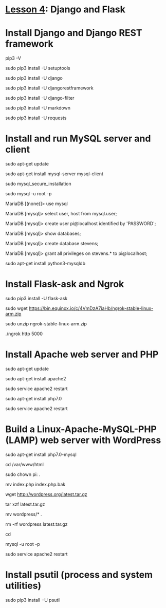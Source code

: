 # <a href="https://goo.gl/bhktY0">Lesson 4</a>: Django and Flask

# Install Django and Django REST framework

pip3 -V

sudo pip3 install -U setuptools

sudo pip3 install -U django

sudo pip3 install -U djangorestframework

sudo pip3 install -U django-filter

sudo pip3 install -U markdown

sudo pip3 install -U requests

# Install and run MySQL server and client

sudo apt-get update

sudo apt-get install mysql-server mysql-client

sudo mysql_secure_installation

sudo mysql -u root -p

MariaDB [(none)]> use mysql

MariaDB [mysql]> select user, host from mysql.user;

MariaDB [mysql]> create user pi@localhost identified by 'PASSWORD';

MariaDB [mysql]> show databases;

MariaDB [mysql]> create database stevens;

MariaDB [mysql]> grant all privileges on stevens.* to pi@localhost;

sudo apt-get install python3-mysqldb

# Install Flask-ask and Ngrok

sudo pip3 install -U flask-ask

sudo wget https://bin.equinox.io/c/4VmDzA7iaHb/ngrok-stable-linux-arm.zip

sudo unzip ngrok-stable-linux-arm.zip

./ngrok http 5000

# Install Apache web server and PHP

sudo apt-get update

sudo apt-get install apache2

sudo service apache2 restart

sudo apt-get install php7.0

sudo service apache2 restart

# Build a Linux-Apache-MySQL-PHP (LAMP) web server with WordPress 

sudo apt-get install php7.0-mysql

cd /var/www/html

sudo chown pi: .

mv index.php index.php.bak

wget http://wordpress.org/latest.tar.gz

tar xzf latest.tar.gz

mv wordpress/* .

rm -rf wordpress latest.tar.gz

cd

mysql -u root -p

sudo service apache2 restart

# Install psutil (process and system utilities)

sudo pip3 install −U psutil
